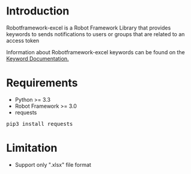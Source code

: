 <h1>Introduction</h1>
  Robotframework-excel is a Robot Framework Library that provides keywords to sends notifications to users or groups that are related to an access token<br>

  Information about Robotframework-excel keywords can be found on the <a href="https://lucifer053.github.io/RobotFramework-Excel/Doc/KeywordDocumentation.html" >Keyword Documentation.</a>
  
 <h1>Requirements</h1>
 <ul>
  <li>Python >= 3.3</li>
  <li>Robot Framework >= 3.0</li>
  <li>requests</li>
 </ul>
   <div class="highlight highlight-source-shell">
    <pre>pip3 install requests</pre>
   </div>
   
  <h1>Limitation</h1>
  <ul>
  <li>Support only ".xlsx" file format</li>
  </ul>

